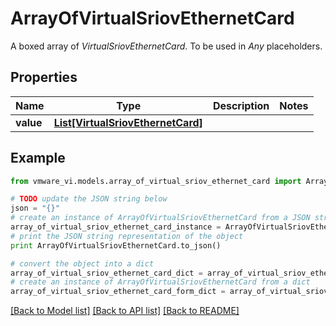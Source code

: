# ArrayOfVirtualSriovEthernetCard

A boxed array of *VirtualSriovEthernetCard*. To be used in *Any* placeholders. 

## Properties
Name | Type | Description | Notes
------------ | ------------- | ------------- | -------------
**value** | [**List[VirtualSriovEthernetCard]**](VirtualSriovEthernetCard.md) |  | 

## Example

```python
from vmware_vi.models.array_of_virtual_sriov_ethernet_card import ArrayOfVirtualSriovEthernetCard

# TODO update the JSON string below
json = "{}"
# create an instance of ArrayOfVirtualSriovEthernetCard from a JSON string
array_of_virtual_sriov_ethernet_card_instance = ArrayOfVirtualSriovEthernetCard.from_json(json)
# print the JSON string representation of the object
print ArrayOfVirtualSriovEthernetCard.to_json()

# convert the object into a dict
array_of_virtual_sriov_ethernet_card_dict = array_of_virtual_sriov_ethernet_card_instance.to_dict()
# create an instance of ArrayOfVirtualSriovEthernetCard from a dict
array_of_virtual_sriov_ethernet_card_form_dict = array_of_virtual_sriov_ethernet_card.from_dict(array_of_virtual_sriov_ethernet_card_dict)
```
[[Back to Model list]](../README.md#documentation-for-models) [[Back to API list]](../README.md#documentation-for-api-endpoints) [[Back to README]](../README.md)


